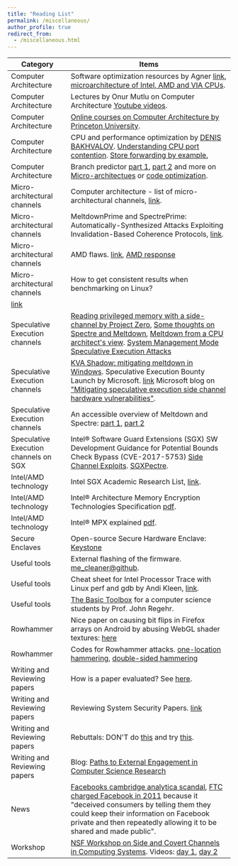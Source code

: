 ```yaml
---
title: "Reading List"
permalink: /miscellaneous/
author_profile: true
redirect_from: 
  - /miscellaneous.html
---
```

| Category                 | Items                                                                            |
|--------------------------|--------------------------------------------------------------------------------- |
| Computer Architecture | Software optimization resources by Agner [link](http://agner.org/optimize/), [microarchitecture of Intel, AMD and VIA CPUs](http://agner.org/optimize/microarchitecture.pdf). | 
| Computer Architecture | Lectures by Onur Mutlu on Computer Architecture [Youtube videos](https://www.youtube.com/playlist?list=PL5Q2soXY2Zi9OhoVQBXYFIZywZXCPl4M_). |
| Computer Architecture | [Online courses on Computer Architecture by Princeton University](https://www.coursera.org/learn/comparch). |
| Computer Architecture | CPU and performance optimization by [DENIS BAKHVALOV](https://dendibakh.github.io/notes/). [Understanding CPU port contention](https://dendibakh.github.io/blog/2018/03/21/port-contention). [Store forwarding by example.](https://dendibakh.github.io/blog/2018/03/09/Store-forwarding)
| Computer Architecture | Branch predictor [part 1](https://xania.org/201602/bpu-part-one), [part 2](https://xania.org/201602/bpu-part-two) and more on [Micro-architectues](https://xania.org/Microarchitecture) or [code optimization](https://xania.org/).
| Micro-architectural channels | Computer architecture - list of micro-architectural channels, [link](https://github.com/MattPD/cpplinks/blob/master/comparch.micro.channels.md). | 
| Micro-architectural channels | MeltdownPrime and SpectrePrime: Automatically-Synthesized Attacks Exploiting Invalidation-Based Coherence Protocols, [link](https://arxiv.org/abs/1802.03802).|
| Micro-architectural channels | AMD flaws. [link](https://safefirmware.com/amdflaws_whitepaper.pdf), [AMD response](https://community.amd.com/community/amd-corporate/blog/2018/03/20/initial-amd-technical-assessment-of-cts-labs-research) |
| Micro-architectural channels | How to get consistent results when benchmarking on Linux?
 [link](https://easyperf.net/blog/2019/08/02/Perf-measurement-environment-on-Linux) |
| Speculative Execution channels | [Reading privileged memory with a side-channel by Project Zero](https://googleprojectzero.blogspot.ca/2018/01/reading-privileged-memory-with-side.html), [Some thoughts on Spectre and Meltdown](http://www.daemonology.net/blog/2018-01-17-some-thoughts-on-spectre-and-meltdown.html), [Meltdown from a CPU architect's view](https://www.realworldtech.com/forum/?threadid=174129&curpostid=174159). [System Management Mode Speculative Execution Attacks](https://blog.eclypsium.com/2018/05/17/system-management-mode-speculative-execution-attacks/)|
| Speculative Execution channels | [KVA Shadow: mitigating meltdown in Windows](https://blogs.technet.microsoft.com/srd/2018/03/23/kva-shadow-mitigating-meltdown-on-windows/). Speculative Execution Bounty Launch by Microsoft. [link](https://blogs.technet.microsoft.com/msrc/2018/03/14/speculative-execution-bounty-launch/) Microsoft blog on ["Mitigating speculative execution side channel hardware vulnerabilities"](https://blogs.technet.microsoft.com/srd/2018/03/15/mitigating-speculative-execution-side-channel-hardware-vulnerabilities/). |
| Speculative Execution channels | An accessible overview of Meltdown and Spectre: [part 1](https://blog.trailofbits.com/2018/01/30/an-accessible-overview-of-meltdown-and-spectre-part-1/), [part 2](https://blog.trailofbits.com/2018/03/22/an-accessible-overview-of-meltdown-and-spectre-part-2/) |
| Speculative Execution channels on SGX | Intel® Software Guard Extensions (SGX) SW Development Guidance for Potential Bounds Check Bypass (CVE-2017-5753) [Side Channel Exploits](https://software.intel.com/sites/default/files/managed/e1/ec/SGX_SDK_Developer_Guidance-CVE-2017-5753.pdf). [SGXPectre](https://github.com/osusecLab/SgxPectre).
| Intel/AMD technology | Intel SGX Academic Research List, [link](https://software.intel.com/en-us/sgx/academic-research). | 
| Intel/AMD technology | Intel® Architecture Memory Encryption Technologies Specification [pdf](https://software.intel.com/sites/default/files/managed/a5/16/Multi-Key-Total-Memory-Encryption-Spec.pdf). |
| Intel/AMD technology | Intel® MPX explained [pdf](https://intel-mpx.github.io/design/). |
| Secure Enclaves | Open-source Secure Hardware Enclave: [Keystone](https://keystone-enclave.github.io/) |
|Useful tools | External flashing of the firmware. [me_cleaner@github](https://github.com/corna/me_cleaner/wiki/External-flashing). | 
|Useful tools | Cheat sheet for Intel Processor Trace with Linux perf and gdb by Andi Kleen, [link](http://halobates.de/blog/p/410).| 
|Useful tools | [The Basic Toolbox](https://blog.regehr.org/archives/1578) for a computer science students by Prof. John Regehr. | 
| Rowhammer | Nice paper on causing bit flips in Firefox arrays on Android by abusing WebGL shader textures: [here](https://csdl.computer.org/csdl/proceedings/sp/2018/4353/00/435301a357.pdf) | 
| Rowhammer | Codes for Rowhammer attacks. [one-location hammering](https://github.com/IAIK/flipfloyd), [double-sided hammering](https://github.com/IAIK/rowhammerjs/tree/master/native)| 
| Writing and Reviewing papers | How is a paper evaluated? See [here](https://nebelwelt.net/blog/20180303-PCexperience.html). | 
| Writing and Reviewing papers | Reviewing System Security Papers. [link](https://www.sigarch.org/reviewing-system-security-papers/)| 
| Writing and Reviewing papers | Rebuttals: DON'T do [this](https://replicationindex.wordpress.com/2017/11/16/preprint-z-curve-a-method-for-the-estimating-replicability-based-on-test-statistics-in-original-studies-schimmack-brunner-2017/) and try [this](https://www.st.cs.uni-saarland.de/zeller/onresearch/rebuttal-patterns.php3). | 
| Writing and Reviewing papers | Blog: [Paths to External Engagement in Computer Science Research](https://blog.regehr.org/archives/1586) |
| News | [Facebooks cambridge analytica scandal](https://arstechnica.com/tech-policy/2018/03/facebooks-cambridge-analytica-scandal-explained/),  [FTC charged Facebook in 2011](https://www.ftc.gov/news-events/press-releases/2011/11/facebook-settles-ftc-charges-it-deceived-consumers-failing-keep) because it "deceived consumers by telling them they could keep their information on Facebook private and then repeatedly allowing it to be shared and made public". |
| Workshop | [NSF Workshop on Side and Covert Channels in Computing Systems](https://sites.google.com/view/sccs2018/home). Videos: [day 1](https://www.youtube.com/watch?v=DqS5wgN-4Ts), [day 2](https://www.youtube.com/watch?v=U7OeDkoc4RQ) |
